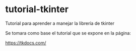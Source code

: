 # tutorial-tkinter
Tutorial para aprender a manejar la librería de tkinter

Se tomara como base el tutorial que se expone en la página:

https://tkdocs.com/
